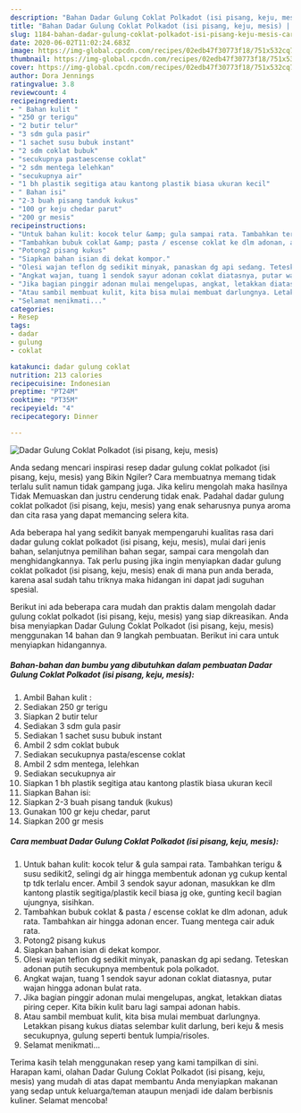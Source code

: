 ```yaml
---
description: "Bahan Dadar Gulung Coklat Polkadot (isi pisang, keju, mesis) | Cara Membuat Dadar Gulung Coklat Polkadot (isi pisang, keju, mesis) Yang Enak Dan Lezat"
title: "Bahan Dadar Gulung Coklat Polkadot (isi pisang, keju, mesis) | Cara Membuat Dadar Gulung Coklat Polkadot (isi pisang, keju, mesis) Yang Enak Dan Lezat"
slug: 1184-bahan-dadar-gulung-coklat-polkadot-isi-pisang-keju-mesis-cara-membuat-dadar-gulung-coklat-polkadot-isi-pisang-keju-mesis-yang-enak-dan-lezat
date: 2020-06-02T11:02:24.683Z
image: https://img-global.cpcdn.com/recipes/02edb47f30773f18/751x532cq70/dadar-gulung-coklat-polkadot-isi-pisang-keju-mesis-foto-resep-utama.jpg
thumbnail: https://img-global.cpcdn.com/recipes/02edb47f30773f18/751x532cq70/dadar-gulung-coklat-polkadot-isi-pisang-keju-mesis-foto-resep-utama.jpg
cover: https://img-global.cpcdn.com/recipes/02edb47f30773f18/751x532cq70/dadar-gulung-coklat-polkadot-isi-pisang-keju-mesis-foto-resep-utama.jpg
author: Dora Jennings
ratingvalue: 3.8
reviewcount: 4
recipeingredient:
- " Bahan kulit "
- "250 gr terigu"
- "2 butir telur"
- "3 sdm gula pasir"
- "1 sachet susu bubuk instant"
- "2 sdm coklat bubuk"
- "secukupnya pastaescense coklat"
- "2 sdm mentega lelehkan"
- "secukupnya air"
- "1 bh plastik segitiga atau kantong plastik biasa ukuran kecil"
- " Bahan isi"
- "2-3 buah pisang tanduk kukus"
- "100 gr keju chedar parut"
- "200 gr mesis"
recipeinstructions:
- "Untuk bahan kulit: kocok telur &amp; gula sampai rata. Tambahkan terigu &amp; susu sedikit2, selingi dg air hingga membentuk adonan yg cukup kental tp tdk terlalu encer. Ambil 3 sendok sayur adonan, masukkan ke dlm kantong plastik segitiga/plastik kecil biasa jg oke, gunting kecil bagian ujungnya, sisihkan."
- "Tambahkan bubuk coklat &amp; pasta / escense coklat ke dlm adonan, aduk rata. Tambahkan air hingga adonan encer. Tuang mentega cair aduk rata."
- "Potong2 pisang kukus"
- "Siapkan bahan isian di dekat kompor."
- "Olesi wajan teflon dg sedikit minyak, panaskan dg api sedang. Teteskan adonan putih secukupnya membentuk pola polkadot."
- "Angkat wajan, tuang 1 sendok sayur adonan coklat diatasnya, putar wajan hingga adonan bulat rata."
- "Jika bagian pinggir adonan mulai mengelupas, angkat, letakkan diatas piring ceper. Kita bikin kulit baru lagi sampai adonan habis."
- "Atau sambil membuat kulit, kita bisa mulai membuat darlungnya. Letakkan pisang kukus diatas selembar kulit darlung, beri keju &amp; mesis secukupnya, gulung seperti bentuk lumpia/risoles."
- "Selamat menikmati..."
categories:
- Resep
tags:
- dadar
- gulung
- coklat

katakunci: dadar gulung coklat 
nutrition: 213 calories
recipecuisine: Indonesian
preptime: "PT24M"
cooktime: "PT35M"
recipeyield: "4"
recipecategory: Dinner

---
```



![Dadar Gulung Coklat Polkadot (isi pisang, keju, mesis)](https://img-global.cpcdn.com/recipes/02edb47f30773f18/751x532cq70/dadar-gulung-coklat-polkadot-isi-pisang-keju-mesis-foto-resep-utama.jpg)

Anda sedang mencari inspirasi resep dadar gulung coklat polkadot (isi pisang, keju, mesis) yang Bikin Ngiler? Cara membuatnya memang tidak terlalu sulit namun tidak gampang juga. Jika keliru mengolah maka hasilnya Tidak Memuaskan dan justru cenderung tidak enak. Padahal dadar gulung coklat polkadot (isi pisang, keju, mesis) yang enak seharusnya punya aroma dan cita rasa yang dapat memancing selera kita.

Ada beberapa hal yang sedikit banyak mempengaruhi kualitas rasa dari dadar gulung coklat polkadot (isi pisang, keju, mesis), mulai dari jenis bahan, selanjutnya pemilihan bahan segar, sampai cara mengolah dan menghidangkannya. Tak perlu pusing jika ingin menyiapkan dadar gulung coklat polkadot (isi pisang, keju, mesis) enak di mana pun anda berada, karena asal sudah tahu triknya maka hidangan ini dapat jadi suguhan spesial.




Berikut ini ada beberapa cara mudah dan praktis dalam mengolah dadar gulung coklat polkadot (isi pisang, keju, mesis) yang siap dikreasikan. Anda bisa menyiapkan Dadar Gulung Coklat Polkadot (isi pisang, keju, mesis) menggunakan 14 bahan dan 9 langkah pembuatan. Berikut ini cara untuk menyiapkan hidangannya.

<!--inarticleads1-->

##### Bahan-bahan dan bumbu yang dibutuhkan dalam pembuatan Dadar Gulung Coklat Polkadot (isi pisang, keju, mesis):

1. Ambil  Bahan kulit :
1. Sediakan 250 gr terigu
1. Siapkan 2 butir telur
1. Sediakan 3 sdm gula pasir
1. Sediakan 1 sachet susu bubuk instant
1. Ambil 2 sdm coklat bubuk
1. Sediakan secukupnya pasta/escense coklat
1. Ambil 2 sdm mentega, lelehkan
1. Sediakan secukupnya air
1. Siapkan 1 bh plastik segitiga atau kantong plastik biasa ukuran kecil
1. Siapkan  Bahan isi:
1. Siapkan 2-3 buah pisang tanduk (kukus)
1. Gunakan 100 gr keju chedar, parut
1. Siapkan 200 gr mesis




<!--inarticleads2-->

##### Cara membuat Dadar Gulung Coklat Polkadot (isi pisang, keju, mesis):

1. Untuk bahan kulit: kocok telur &amp; gula sampai rata. Tambahkan terigu &amp; susu sedikit2, selingi dg air hingga membentuk adonan yg cukup kental tp tdk terlalu encer. Ambil 3 sendok sayur adonan, masukkan ke dlm kantong plastik segitiga/plastik kecil biasa jg oke, gunting kecil bagian ujungnya, sisihkan.
1. Tambahkan bubuk coklat &amp; pasta / escense coklat ke dlm adonan, aduk rata. Tambahkan air hingga adonan encer. Tuang mentega cair aduk rata.
1. Potong2 pisang kukus
1. Siapkan bahan isian di dekat kompor.
1. Olesi wajan teflon dg sedikit minyak, panaskan dg api sedang. Teteskan adonan putih secukupnya membentuk pola polkadot.
1. Angkat wajan, tuang 1 sendok sayur adonan coklat diatasnya, putar wajan hingga adonan bulat rata.
1. Jika bagian pinggir adonan mulai mengelupas, angkat, letakkan diatas piring ceper. Kita bikin kulit baru lagi sampai adonan habis.
1. Atau sambil membuat kulit, kita bisa mulai membuat darlungnya. Letakkan pisang kukus diatas selembar kulit darlung, beri keju &amp; mesis secukupnya, gulung seperti bentuk lumpia/risoles.
1. Selamat menikmati...




Terima kasih telah menggunakan resep yang kami tampilkan di sini. Harapan kami, olahan Dadar Gulung Coklat Polkadot (isi pisang, keju, mesis) yang mudah di atas dapat membantu Anda menyiapkan makanan yang sedap untuk keluarga/teman ataupun menjadi ide dalam berbisnis kuliner. Selamat mencoba!
